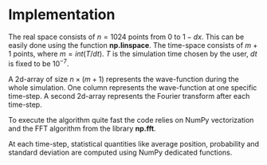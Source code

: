 # Implementation

The real space consists of $n = 1024$ points from $0$ to $1 - dx$. This can be easily done using the function **np.linspace**.
The time-space consists of $m+1$ points, where $m = int(T / dt)$. $T$ is the simulation time chosen by the user, $dt$ is fixed to be $10^{-7}$. 

A 2d-array of size $n \times (m+1)$ represents the wave-function during the whole simulation. One column represents the wave-function at one specific time-step.
A second 2d-array represents the Fourier transform after each time-step.

To execute the algorithm quite fast the code relies on NumPy vectorization and the FFT algorithm from the library **np.fft**.

At each time-step, statistical quantities like average position, probability and standard deviation are computed using NumPy dedicated functions.